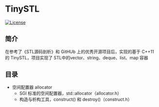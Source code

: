 # TinySTL

[![License](https://img.shields.io/badge/License-MIT%20License-blue.svg)](https://opensource.org/licenses/MIT)

## 简介
在参考了《STL源码剖析》和 GitHUb 上的优秀开源项目后，实现的基于 C++11 的 TinySTL，项目实现了 STL中的vector、string、deque、list、map 容器

## 目录
- 空间配置器 allocator
  - SGI 标准的空间配置器，std::allocator（allocator.h）
  - 构造与析构工具，construct() 和 destroy()（construct.h）

